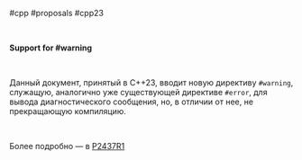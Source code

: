 #cpp #proposals #cpp23

<br/>

**Support for #warning**

<br/>

Данный документ, принятый в C++23, вводит новую директиву `#warning`, служащую, аналогично уже существующей директиве `#error`, для вывода диагностического сообщения, но, в отличии от нее, не прекращающую компиляцию.

<br/>

Более подробно — в [P2437R1](https://www.open-std.org/jtc1/sc22/wg21/docs/papers/2022/p2437r1.pdf)